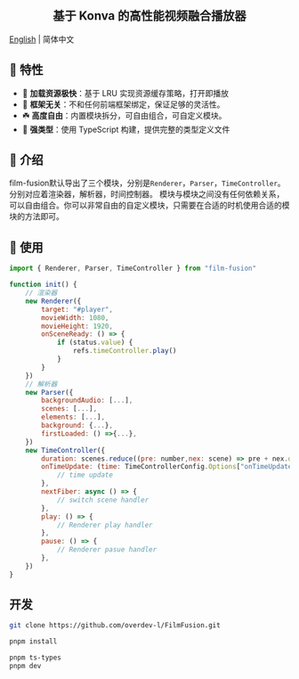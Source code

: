 
<h2 align="center">基于 Konva 的高性能视频融合播放器</h2>

[English](./README.md) | 简体中文

## 🌟 特性

- 🚀 **加载资源极快**：基于 LRU 实现资源缓存策略，打开即播放
- 🎯 **框架无关**：不和任何前端框架绑定，保证足够的灵活性。
- ☘️ **高度自由**：内置模块拆分，可自由组合，可自定义模块。
- 🦾 **强类型**：使用 TypeScript 构建，提供完整的类型定义文件

## 📄 介绍

film-fusion默认导出了三个模块，分别是`Renderer`，`Parser`，`TimeController`。分别对应着渲染器，解析器，时间控制器。
模块与模块之间没有任何依赖关系，可以自由组合。你可以非常自由的自定义模块，只需要在合适的时机使用合适的模块的方法即可。

## 🔨 使用

```javascript
import { Renderer, Parser, TimeController } from "film-fusion"

function init() {
    // 渲染器
    new Renderer({
        target: "#player",
        movieWidth: 1080,
        movieHeight: 1920,
        onSceneReady: () => {
            if (status.value) {
                refs.timeController.play()
            }
        }
    })
    // 解析器
    new Parser({
        backgroundAudio: [...],
        scenes: [...],
        elements: [...],
        background: {...},
        firstLoaded: () =>{...},
    })
    new TimeController({
        duration: scenes.reduce((pre: number,nex: scene) => pre + nex.duration,0),
        onTimeUpdate: (time: TimeControllerConfig.Options["onTimeUpdate"]) => {
            // time update
        },
        nextFiber: async () => {
            // switch scene handler
        },
        play: () => {
            // Renderer play handler
        },
        pause: () => {
            // Renderer pasue handler
        },
    })
}
```

## 开发

```bash
git clone https://github.com/overdev-l/FilmFusion.git

pnpm install

pnpm ts-types
pnpm dev
```